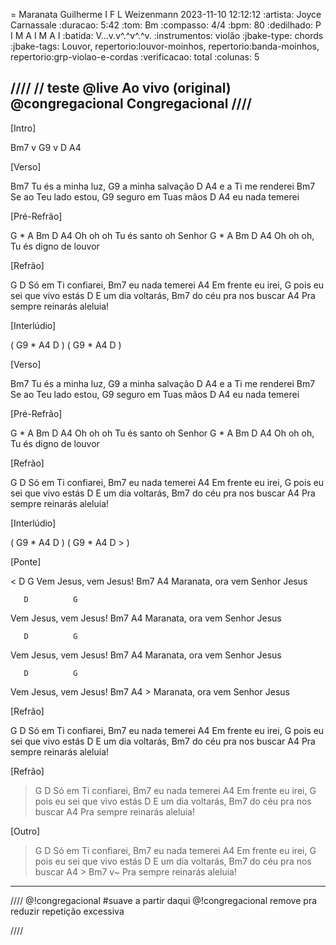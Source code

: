 = Maranata
Guilherme I F L Weizenmann
2023-11-10 12:12:12
:artista: Joyce Carnassale
:duracao: 5:42
:tom: Bm
:compasso: 4/4
:bpm: 80
:dedilhado: P I M A I M A I
:batida: V...v.v^.^v^.^v.
:instrumentos: violão
:jbake-type: chords
:jbake-tags: Louvor, repertorio:louvor-moinhos, repertorio:banda-moinhos, repertorio:grp-violao-e-cordas
:verificacao: total
:colunas: 5

////
// teste
@live Ao vivo (original)
@congregacional Congregacional
////
----
[Intro]

Bm7 v  G9 v  D  A4


[Verso]

Bm7
   Tu és a minha luz,
G9
  a minha salvação
     D             A4
e a Ti me renderei
Bm7
  Se ao Teu lado estou,
G9
  seguro em Tuas mãos
    D           A4
eu nada temerei

[Pré-Refrão]

G * A  Bm        D           A4
Oh  oh oh Tu és santo oh Senhor
G * A  Bm        D            A4
Oh  oh oh, Tu és digno de louvor

[Refrão]

 G              D
Só em Ti confiarei,
             Bm7
eu nada temerei
               A4
Em frente eu irei,
                        G
pois eu sei que vivo estás
               D
E um dia voltarás,
                   Bm7
do céu pra nos buscar
                 A4
Pra sempre reinarás aleluia!

[Interlúdio]

( G9 * A4  D )
( G9 * A4  D )

[Verso]

Bm7
   Tu és a minha luz,
G9
  a minha salvação
     D             A4
e a Ti me renderei
Bm7
  Se ao Teu lado estou,
G9
  seguro em Tuas mãos
    D           A4
eu nada temerei

[Pré-Refrão]

G * A  Bm        D           A4
Oh  oh oh Tu és santo oh Senhor
G * A  Bm        D            A4
Oh  oh oh, Tu és digno de louvor

[Refrão]

 G              D
Só em Ti confiarei,
             Bm7
eu nada temerei
               A4
Em frente eu irei,
                        G
pois eu sei que vivo estás
               D
E um dia voltarás,
                   Bm7
do céu pra nos buscar
                 A4
Pra sempre reinarás aleluia!

[Interlúdio]

( G9 * A4  D )
( G9 * A4  D > )

[Ponte]

<      D          G
Vem Jesus, vem Jesus!
     Bm7                    A4
Maranata, ora vem Senhor Jesus

       D          G
Vem Jesus, vem Jesus!
     Bm7                    A4
Maranata, ora vem Senhor Jesus

       D          G
Vem Jesus, vem Jesus!
     Bm7                    A4
Maranata, ora vem Senhor Jesus

       D          G
Vem Jesus, vem Jesus!
     Bm7                    A4 >
Maranata, ora vem Senhor Jesus

[Refrão]

 G              D
Só em Ti confiarei,
             Bm7
eu nada temerei
               A4
Em frente eu irei,
                        G
pois eu sei que vivo estás
               D
E um dia voltarás,
                   Bm7
do céu pra nos buscar
                 A4
Pra sempre reinarás aleluia!

[Refrão]
>G              D
Só em Ti confiarei,
             Bm7
eu nada temerei
               A4
Em frente eu irei,
                        G
pois eu sei que vivo estás
               D
E um dia voltarás,
                   Bm7
do céu pra nos buscar
                 A4
Pra sempre reinarás aleluia!

[Outro]

>G              D
Só em Ti confiarei,
             Bm7
eu nada temerei
               A4
Em frente eu irei,
                        G
pois eu sei que vivo estás
               D
E um dia voltarás,
                   Bm7
do céu pra nos buscar
                 A4 >   Bm7 v~
Pra sempre reinarás aleluia!

----

////
@!congregacional
#suave a partir daqui
@!congregacional remove pra reduzir repetição excessiva

////